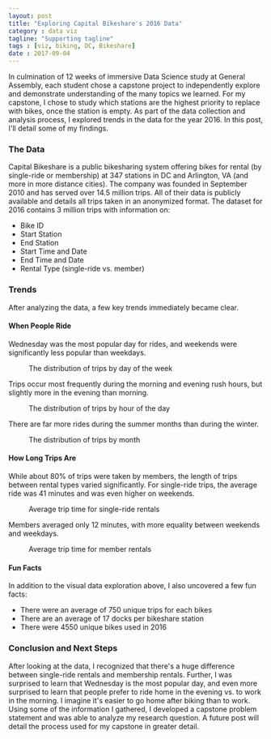```yaml
---
layout: post
title: "Exploring Capital Bikeshare's 2016 Data"
category : data viz
tagline: "Supporting tagline"
tags : [viz, biking, DC, Bikeshare]
date : 2017-09-04
---
```


<p class="intro"><span class="dropcap">I</span>n culmination of 12 weeks of immersive Data Science study at General Assembly, each student chose a capstone project to independently explore and demonstrate understanding of the many topics we learned. For my capstone, I chose to study which stations are the highest priority to replace with bikes, once the station is empty. As part of the data collection and analysis process, I explored trends in the data for the year 2016. In this post, I'll detail some of my findings. </p>

### The Data
Capital Bikeshare is a public bikesharing system offering bikes for rental (by single-ride or membership) at 347 stations in DC and Arlington, VA (and more in more distance cities). The company was founded in September 2010 and has served over 14.5 million trips. All of their data is publicly available and details all trips taken in an anonymized format. The dataset for 2016 contains 3 million trips with information on:

* Bike ID
* Start Station
* End Station
* Start Time and Date
* End Time and Date
* Rental Type (single-ride vs. member)

### Trends
After analyzing the data, a few key trends immediately became clear.

#### When People Ride
Wednesday was the most popular day for rides, and weekends were significantly less popular than weekdays.

<figure>
<img src="{{ '/assets/img/Day of Week.png' | prepend: site.baseurl }}" alt="">
<figcaption> The distribution of trips by day of the week </figcaption>
</figure>

Trips occur most frequently during the morning and evening rush hours, but slightly more in the evening than morning.

<figure>
<img src="{{ '/assets/img/Hour of Day.png' | prepend: site.baseurl }}" alt="">
<figcaption> The distribution of trips by hour of the day </figcaption>
</figure>

There are far more rides during the summer months than during the winter.

<figure>
<img src="{{ '/assets/img/Month of Year.png' | prepend: site.baseurl }}" alt="">
<figcaption> The distribution of trips by month </figcaption>
</figure>


#### How Long Trips Are
While about 80% of trips were taken by members, the length of trips between rental types varied significantly. For single-ride trips, the average ride was 41 minutes and was even higher on weekends.

<figure>
<img src="{{ '/assets/img/Casual Trip Time.png' | prepend: site.baseurl }}" alt="">
<figcaption> Average trip time for single-ride rentals </figcaption>
</figure>

Members averaged only 12 minutes, with more equality between weekends and weekdays.

<figure>
<img src="{{ '/assets/img/Member Trip Time.png' | prepend: site.baseurl }}" alt="">
<figcaption> Average trip time for member rentals </figcaption>
</figure>

#### Fun Facts
In addition to the visual data exploration above, I also uncovered a few fun facts:

* There were an average of 750 unique trips for each bikes
* There are an average of 17 docks per bikeshare station
* There were 4550 unique bikes used in 2016

### Conclusion and Next Steps
After looking at the data, I recognized that there's a huge difference between single-ride rentals and membership rentals. Further, I was surprised to learn that Wednesday is the most popular day, and even more surprised to learn that people prefer to ride home in the evening vs. to work in the morning. I imagine it's easier to go home after biking than to work. Using some of the information I gathered, I developed a capstone problem statement and was able to analyze my research question. A future post will detail the process used for my capstone in greater detail.

